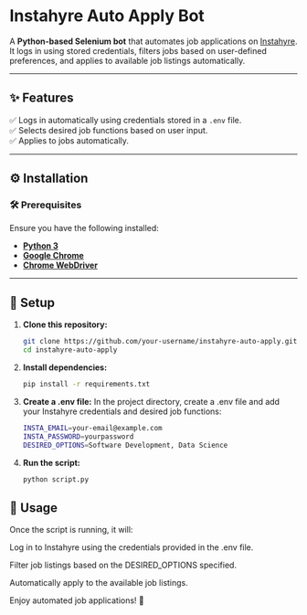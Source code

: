 # **Instahyre Auto Apply Bot**  
A **Python-based Selenium bot** that automates job applications on [Instahyre](https://www.instahyre.com). It logs in using stored credentials, filters jobs based on user-defined preferences, and applies to available job listings automatically.  

---

## **✨ Features**  
✅ Logs in automatically using credentials stored in a `.env` file.  
✅ Selects desired job functions based on user input.  
✅ Applies to jobs automatically.  

---

## **⚙️ Installation**  

### **🛠 Prerequisites**  
Ensure you have the following installed:  
- **[Python 3](https://www.python.org/downloads/)**  
- **[Google Chrome](https://www.google.com/chrome/)**  
- **[Chrome WebDriver](https://chromedriver.chromium.org/downloads)**  

---

## **📝 Setup**  

1. **Clone this repository:**  
   ```bash
   git clone https://github.com/your-username/instahyre-auto-apply.git
   cd instahyre-auto-apply

2. **Install dependencies:**  
   ```bash
   pip install -r requirements.txt

3. **Create a .env file:**
   In the project directory, create a .env file and add your Instahyre credentials and desired job functions:
   ```bash
   INSTA_EMAIL=your-email@example.com
   INSTA_PASSWORD=yourpassword
   DESIRED_OPTIONS=Software Development, Data Science

4. **Run the script:**
   ```bash
   python script.py

## **🚀 Usage**
Once the script is running, it will:

Log in to Instahyre using the credentials provided in the .env file.

Filter job listings based on the DESIRED_OPTIONS specified.

Automatically apply to the available job listings.

Enjoy automated job applications! 🚀
   
